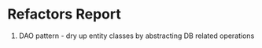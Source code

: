Refactors Report
=================

1. DAO pattern - dry up entity classes by abstracting DB related operations 